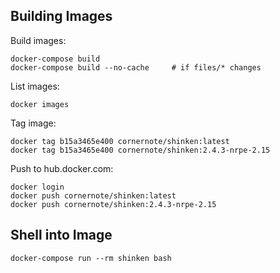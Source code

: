 ## Building Images

Build images:

```
docker-compose build
docker-compose build --no-cache     # if files/* changes
```

List images:

```
docker images
```

Tag image:

```
docker tag b15a3465e400 cornernote/shinken:latest
docker tag b15a3465e400 cornernote/shinken:2.4.3-nrpe-2.15
```

Push to hub.docker.com:

```
docker login
docker push cornernote/shinken:latest
docker push cornernote/shinken:2.4.3-nrpe-2.15
```

## Shell into Image

```
docker-compose run --rm shinken bash
```
